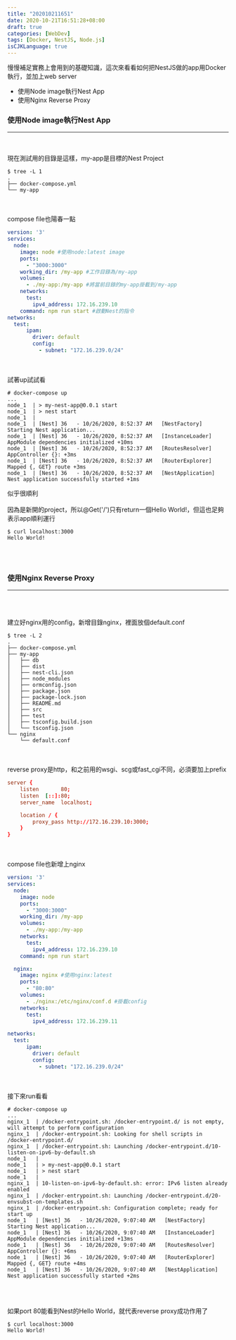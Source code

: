 ```yaml
---
title: "202010211651"
date: 2020-10-21T16:51:28+08:00
draft: true
categories: [WebDev]
tags: [Docker, NestJS, Node.js]
isCJKLanguage: true
---
```

慢慢補足實務上會用到的基礎知識，這次來看看如何把NestJS做的app用Docker執行，並加上web server

<!--more-->
* <a onclick="window.scrollTo({top: document.getElementById(1).offsetTop, behavior: 'smooth'})">使用Node image執行Nest App</a>
* <a onclick="window.scrollTo({top: document.getElementById(2).offsetTop, behavior: 'smooth'})">使用Nginx Reverse Proxy</a>



<h3 id=1>使用Node image執行Nest App</h3>

---
<br></br>
現在測試用的目錄是這樣，my-app是目標的Nest Project
```
$ tree -L 1
.
├── docker-compose.yml
└── my-app
```
<br></br>
compose file也陽春一點
```docker-compose.yml
version: '3'
services:
  node:
    image: node #使用node:latest image
    ports:
      - "3000:3000"
    working_dir: /my-app #工作目錄為/my-app
    volumes:
      - ./my-app:/my-app #將當前目錄的my-app掛載到/my-app
    networks:
      test:
        ipv4_address: 172.16.239.10
    command: npm run start #啟動Nest的指令
networks:
  test: 
      ipam:
        driver: default
        config:
          - subnet: "172.16.239.0/24"
```
<br></br>
試著up試試看
```
# docker-compose up
...
node_1  | > my-nest-app@0.0.1 start
node_1  | > nest start
node_1  | 
node_1  | [Nest] 36   - 10/26/2020, 8:52:37 AM   [NestFactory] Starting Nest application...
node_1  | [Nest] 36   - 10/26/2020, 8:52:37 AM   [InstanceLoader] AppModule dependencies initialized +10ms
node_1  | [Nest] 36   - 10/26/2020, 8:52:37 AM   [RoutesResolver] AppController {}: +3ms
node_1  | [Nest] 36   - 10/26/2020, 8:52:37 AM   [RouterExplorer] Mapped {, GET} route +3ms
node_1  | [Nest] 36   - 10/26/2020, 8:52:37 AM   [NestApplication] Nest application successfully started +1ms
```
似乎很順利
<br></br>
因為是新開的project，所以@Get('/')只有return一個Hello World!，但這也足夠表示app順利運行
```
$ curl localhost:3000
Hello World!
```
<br></br>


<h3 id=2>使用Nginx Reverse Proxy</h3>

---

<br></br>

建立好nginx用的config，新增目錄nginx，裡面放個default.conf
```
$ tree -L 2
.
├── docker-compose.yml
├── my-app
│   ├── db
│   ├── dist
│   ├── nest-cli.json
│   ├── node_modules
│   ├── ormconfig.json
│   ├── package.json
│   ├── package-lock.json
│   ├── README.md
│   ├── src
│   ├── test
│   ├── tsconfig.build.json
│   └── tsconfig.json
└── nginx
    └── default.conf
```
<br></br>
reverse proxy是http，和之前用的wsgi、scg或fast_cgi不同，必須要加上prefix
```:nginx/default.conf
server {
    listen       80;
    listen  [::]:80;
    server_name  localhost;

    location / {
        proxy_pass http://172.16.239.10:3000;
    }
}
```
<br></br>
compose file也新增上nginx
```:docker-compose.yml {hl_lines=["15-23"]}
version: '3'
services:
  node:
    image: node
    ports:
      - "3000:3000"
    working_dir: /my-app
    volumes:
      - ./my-app:/my-app
    networks:
      test:
        ipv4_address: 172.16.239.10
    command: npm run start

  nginx:
    image: nginx #使用nginx:latest
    ports:
      - "80:80"
    volumes:
      - ./nginx:/etc/nginx/conf.d #掛載config
    networks:
      test:
        ipv4_address: 172.16.239.11

networks:
  test: 
      ipam:
        driver: default
        config:
          - subnet: "172.16.239.0/24"
```
<br></br>
接下來run看看
```
# docker-compose up
...
nginx_1  | /docker-entrypoint.sh: /docker-entrypoint.d/ is not empty, will attempt to perform configuration
nginx_1  | /docker-entrypoint.sh: Looking for shell scripts in /docker-entrypoint.d/
nginx_1  | /docker-entrypoint.sh: Launching /docker-entrypoint.d/10-listen-on-ipv6-by-default.sh
node_1   | 
node_1   | > my-nest-app@0.0.1 start
node_1   | > nest start
node_1   | 
nginx_1  | 10-listen-on-ipv6-by-default.sh: error: IPv6 listen already enabled
nginx_1  | /docker-entrypoint.sh: Launching /docker-entrypoint.d/20-envsubst-on-templates.sh
nginx_1  | /docker-entrypoint.sh: Configuration complete; ready for start up
node_1   | [Nest] 36   - 10/26/2020, 9:07:40 AM   [NestFactory] Starting Nest application...
node_1   | [Nest] 36   - 10/26/2020, 9:07:40 AM   [InstanceLoader] AppModule dependencies initialized +13ms
node_1   | [Nest] 36   - 10/26/2020, 9:07:40 AM   [RoutesResolver] AppController {}: +6ms
node_1   | [Nest] 36   - 10/26/2020, 9:07:40 AM   [RouterExplorer] Mapped {, GET} route +4ms
node_1   | [Nest] 36   - 10/26/2020, 9:07:40 AM   [NestApplication] Nest application successfully started +2ms
```
<br></br>

如果port 80能看到Nest的Hello World，就代表reverse proxy成功作用了
```
$ curl localhost:3000
Hello World!
```